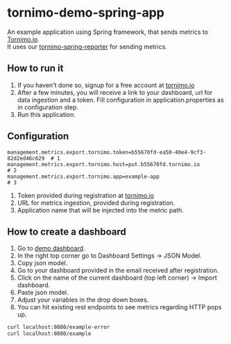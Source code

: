 # tornimo-demo-spring-app
An example application using Spring framework, that sends metrics to [Tornimo.io](https://tornimo.io).  
It uses our [tornimo-spring-reporter](https://github.com/tornimo/tornimo-spring-reporter) for sending metrics.

## How to run it 
1) If you haven't done so, signup for a free account at [tornimo.io](https://tornimo.io/start-free-trial/)
2) After a few minutes, you will receive a link to your dashboard, url for data ingestion and a token. 
Fill configuration in application.properties as in configuration step.
3) Run this application.

## Configuration
``` 
management.metrics.export.tornimo.token=b55670fd-ea50-40e4-9cf3-82d2ed46c629  # 1
management.metrics.export.tornimo.host=put.b55670fd.tornimo.io                # 2
management.metrics.export.tornimo.app=example-app                             # 3
``` 
1) Token provided during registration at [tornimo.io](tornimo.io)
2) URL for metrics ingestion, provided during registration.
3) Application name that will be injected into the metric path.

## How to create a dashboard
1) Go to [demo dashboard](https://demo.tornimo.io/d/iYJJmNnZz/spring-demo-application?orgId=1).
2) In the right top corner go to Dashboard Settings -> JSON Model.
3) Copy json model.
4) Go to your dashboard provided in the email received after registration.
5) Click on the name of the current dashboard (top left corner) -> Import dashboard.
6) Paste json model.
7) Adjust your variables in the drop down boxes.
8) You can hit existing rest endpoints to see metrics regarding HTTP pops up.
```bash
curl localhost:8080/example-error
curl localhost:8080/example
```
